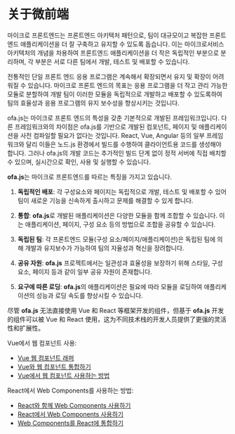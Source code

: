 # 关于微前端

마이크로 프론트엔드는 프론트엔드 아키텍처 패턴으로, 팀이 대규모이고 복잡한 프론트엔드 애플리케이션을 더 잘 구축하고 유지할 수 있도록 돕습니다. 이는 마이크로서비스 아키텍처의 개념을 차용하여 프론트엔드 애플리케이션을 더 작은 독립적인 부분으로 분리하며, 각 부분은 서로 다른 팀에서 개발, 테스트 및 배포할 수 있습니다.

전통적인 단일 프론트 엔드 응용 프로그램은 계속해서 확장되면서 유지 및 확장이 어려워질 수 있습니다. 마이크로 프론트 엔드의 목표는 응용 프로그램을 더 작고 관리 가능한 모듈로 분할하여 개발 팀이 이러한 모듈을 독립적으로 개발하고 배포할 수 있도록하여 팀의 효율성과 응용 프로그램의 유지 보수성을 향상시키는 것입니다.

ofa.js는 마이크로 프론트 엔드의 특성을 갖춘 기본적으로 개발된 프레임워크입니다. 다른 프레임워크와의 차이점은 ofa.js를 기반으로 개발된 컴포넌트, 페이지 및 애플리케이션을 사전 컴파일할 필요가 없다는 것입니다. React, Vue, Angular 등의 일부 프레임워크와 달리 이들은 노드.js 환경에서 빌드를 수행하여 클라이언트용 코드를 생성해야 합니다. 그러나 ofa.js의 개발 코드는 추가적인 빌드 단계 없이 정적 서버에 직접 배치할 수 있으며, 실시간으로 확인, 사용 및 실행할 수 있습니다.

**ofa.js**는 마이크로 프론트엔드를 따르는 특징을 가지고 있습니다.

1. **독립적인 배포**: 각 구성요소와 페이지는 독립적으로 개발, 테스트 및 배포할 수 있어 팀이 새로운 기능을 신속하게 출시하고 문제를 해결할 수 있게 합니다.

2. **통합**: **ofa.js**로 개발된 애플리케이션은 다양한 모듈을 함께 조합할 수 있습니다. 이는 애플리케이션, 페이지, 구성 요소 등의 방법으로 조합을 공유할 수 있습니다.

3. **독립된 팀**: 각 프론트엔드 모듈(구성 요소/페이지/애플리케이션)은 독립된 팀에 의해 개발과 유지보수가 가능하여 팀의 자율성과 혁신을 장려합니다.

4. **공유 자원**: **ofa.js** 프로젝트에서는 일관성과 효율성을 보장하기 위해 스타일, 구성 요소, 페이지 등과 같이 일부 공유 자원이 존재합니다.

5. **요구에 따른 로딩**: **ofa.js**의 애플리케이션은 필요에 따라 모듈을 로딩하여 애플리케이션의 성능과 로딩 속도를 향상시킬 수 있습니다.

尽管 **ofa.js** 无法直接使用 Vue 和 React 等框架开发的组件，但基于 **ofa.js** 开发的组件可以被 Vue 和 React 使用，这为不同技术栈的开发人员提供了更强的灵活性和扩展性。

Vue에서 웹 컴포넌트 사용:
- [Vue 웹 컴포넌트 래퍼](https://github.com/vuejs/vue-web-component-wrapper)
- [Vue와 웹 컴포넌트 통합하기](https://vuejs.org/v2/cookbook/packaging-sfc-for-npm.html#Using-with-vue-custom-element)
- [Vue에서 웹 컴포넌트 사용하는 방법](https://www.robinwieruch.de/vue-web-components)

React에서 Web Components를 사용하는 방법:
- [React와 함께 Web Components 사용하기](https://reactjs.org/docs/web-components.html)
- [React에서 Web Components 사용하기](https://alligator.io/react/using-web-components-in-react/)
- [Web Components를 React에 통합하기](https://blog.bitsrc.io/integrating-web-components-in-react-17a52a6a28e4)